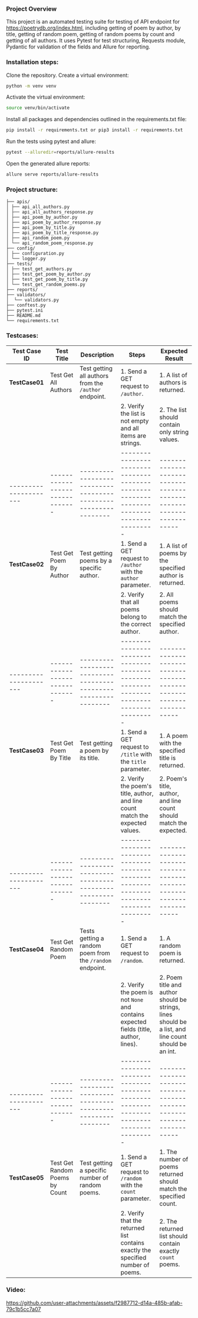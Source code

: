 ### **Project Overview**

This project is an automated testing suite for testing of API endpoint for https://poetrydb.org/index.html, including getting of poem by author, by title, getting of random poem, getting 
of random poems by count and getting of all authors. It uses Pytest for test structuring, Requests module, Pydantic for validation of the fields and Allure for reporting.

### **Installation steps:**

Clone the repository.
Create a virtual environment: 

```bash
python -m venv venv
```

Activate the virtual environment:

```bash
source venv/bin/activate
```

Install all packages and dependencies outlined in the requirements.txt file:

```bash
pip install -r requirements.txt or pip3 install -r requirements.txt
```

Run the tests using pytest and allure:

```bash
pytest --alluredir=reports/allure-results
```

Open the generated allure reports:

```bash
allure serve reports/allure-results
```

### **Project structure:**

```plaintext
├── apis/
│ ├── api_all_authors.py
│ ├── api_all_authors_response.py
│ ├── api_poem_by_author.py
│ ├── api_poem_by_author_response.py
│ ├── api_poem_by_title.py
│ ├── api_poem_by_title_response.py
│ ├── api_random_poem.py
│ └── api_random_poem_response.py
├── config/
│ ├── configuration.py
│ └── logger.py
├── tests/
│ ├── test_get_authors.py
│ ├── test_get_poem_by_author.py
│ ├── test_get_poem_by_title.py
│ └── test_get_random_poems.py
├── reports/
├── validators/
│  └── validators.py
├── conftest.py
├── pytest.ini
├── README.md
└── requirements.txt
```
### **Testcases:**

| Test Case ID          | Test Title                      | Description                                                    | Steps                                                                                     | Expected Result                                                                                           |
|-----------------------|---------------------------------|----------------------------------------------------------------|-------------------------------------------------------------------------------------------|-----------------------------------------------------------------------------------------------------------|
| **TestCase01**        | Test Get All Authors            | Test getting all authors from the `/author` endpoint.          | 1. Send a GET request to `/author`.                                                       | 1. A list of authors is returned.                                                                         |
|                       |                                 |                                                                | 2. Verify the list is not empty and all items are strings.                                | 2. The list should contain only string values.                                                            |
| --------------------- | ------------------------------- | -------------------------------------------------------------- | ----------------------------------------------------------------------------------------- | --------------------------------------------------------------------                                      |
| **TestCase02**        | Test Get Poem By Author         | Test getting poems by a specific author.                       | 1. Send a GET request to `/author` with the `author` parameter.                           | 1. A list of poems by the specified author is returned.                                                   |
|                       |                                 |                                                                | 2. Verify that all poems belong to the correct author.                                    | 2. All poems should match the specified author.                                                           |
| --------------------- | ------------------------------- | -------------------------------------------------------------- | ----------------------------------------------------------------------------------------- | --------------------------------------------------------------------                                      |
| **TestCase03**        | Test Get Poem By Title          | Test getting a poem by its title.                              | 1. Send a GET request to `/title` with the `title` parameter.                             | 1. A poem with the specified title is returned.                                                           |
|                       |                                 |                                                                | 2. Verify the poem's title, author, and line count match the expected values.             | 2. Poem's title, author, and line count should match the expected.                                        |
| --------------------- | ------------------------------- | -------------------------------------------------------------- | ----------------------------------------------------------------------------------------- | --------------------------------------------------------------------                                      |
| **TestCase04**        | Test Get Random Poem            | Tests getting a random poem from the `/random` endpoint.       | 1. Send a GET request to `/random`.                                                       | 1. A random poem is returned.                                                                             |
|                       |                                 |                                                                | 2. Verify the poem is not `None` and contains expected fields (title, author, lines).     | 2. Poem title and author should be strings, lines should be a list, and<br/> line count should be an int. |
| --------------------- | ------------------------------- | -------------------------------------------------------------- | ----------------------------------------------------------------------------------------- | --------------------------------------------------------------------                                      |
| **TestCase05**        | Test Get Random Poems by Count  | Test getting a specific number of random poems.                | 1. Send a GET request to `/random` with the `count` parameter.                            | 1. The number of poems returned should match the specified count.                                         |
|                       |                                 |                                                                | 2. Verify that the returned list contains exactly the specified number of poems.          | 2. The returned list should contain exactly `count` poems.                                                |


### **Video:**


https://github.com/user-attachments/assets/f2987712-d14a-485b-afab-79c1b5cc7a07



